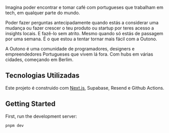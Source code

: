 Imagina poder encontrar e tomar café com portugueses que trabalham em tech, em qualquer parte do mundo.

Poder fazer perguntas antecipadamente quando estás a considerar uma mudança ou fazer crescer o teu produto ou startup por teres acesso a insights locais. E fazê-lo sem atrito. Mesmo quando só estás de passagem por uma semana. É o que estou a tentar tornar mais fácil com a Outono.

A Outono é uma comunidade de programadores, designers e empreendedores Portugueses que vivem lá fora. Com hubs em várias cidades, começando em Berlim.

## Tecnologias Utilizadas

Este projeto é construido com [Next.js](https://nextjs.org/), Supabase, Resend e Github Actions.

## Getting Started

First, run the development server:

```bash
pnpm dev
```
